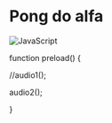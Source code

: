 # Pong do alfa
![JavaScript](https://img.shields.io/badge/JavaScript-323330?style=for-the-badge&logo=javascript&logoColor=F7DF1E)

function preload() {

  //audio1();
  
  audio2();
  
  }
